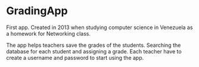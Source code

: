 # GradingApp

First app. Created in 2013 when studying computer science in Venezuela as a homework for Networking class.

The app helps teachers save the grades of the students. Searching the database for each student and assigning a grade. Each teacher have to create a username and password to start using the app.